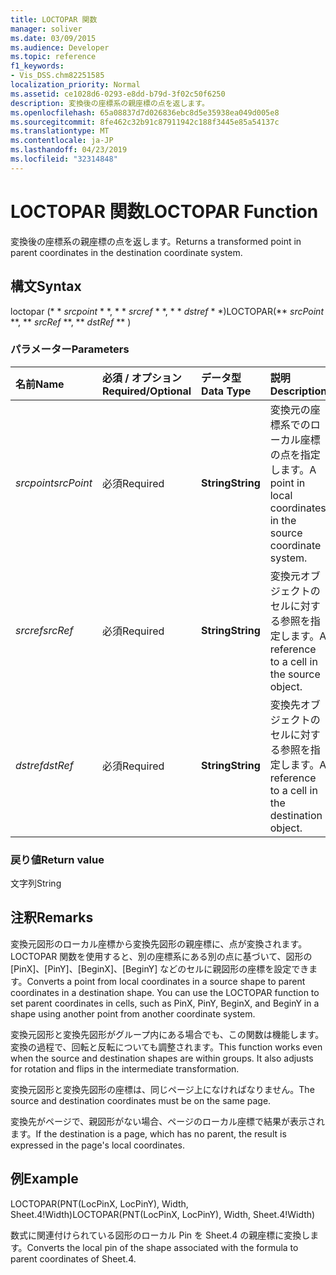 ```yaml
---
title: LOCTOPAR 関数
manager: soliver
ms.date: 03/09/2015
ms.audience: Developer
ms.topic: reference
f1_keywords:
- Vis_DSS.chm82251585
localization_priority: Normal
ms.assetid: ce1028d6-0293-e8dd-b79d-3f02c50f6250
description: 変換後の座標系の親座標の点を返します。
ms.openlocfilehash: 65a08837d7d026836ebc8d5e35938ea049d005e8
ms.sourcegitcommit: 8fe462c32b91c87911942c188f3445e85a54137c
ms.translationtype: MT
ms.contentlocale: ja-JP
ms.lasthandoff: 04/23/2019
ms.locfileid: "32314848"
---
```

# <a name="loctopar-function"></a><span data-ttu-id="4a5fe-103">LOCTOPAR 関数</span><span class="sxs-lookup"><span data-stu-id="4a5fe-103">LOCTOPAR Function</span></span>

<span data-ttu-id="4a5fe-104">変換後の座標系の親座標の点を返します。</span><span class="sxs-lookup"><span data-stu-id="4a5fe-104">Returns a transformed point in parent coordinates in the destination coordinate system.</span></span>
  
## <a name="syntax"></a><span data-ttu-id="4a5fe-105">構文</span><span class="sxs-lookup"><span data-stu-id="4a5fe-105">Syntax</span></span>

<span data-ttu-id="4a5fe-106">loctopar (\* \* *srcpoint* \* \*, \* \* *srcref* \* \*, \* \* *dstref* \* \*)</span><span class="sxs-lookup"><span data-stu-id="4a5fe-106">LOCTOPAR(\*\* *srcPoint* \*\*, \*\* *srcRef* \*\*, \*\* *dstRef* \*\* )</span></span> 
  
### <a name="parameters"></a><span data-ttu-id="4a5fe-107">パラメーター</span><span class="sxs-lookup"><span data-stu-id="4a5fe-107">Parameters</span></span>

|<span data-ttu-id="4a5fe-108">**名前**</span><span class="sxs-lookup"><span data-stu-id="4a5fe-108">**Name**</span></span>|<span data-ttu-id="4a5fe-109">**必須 / オプション**</span><span class="sxs-lookup"><span data-stu-id="4a5fe-109">**Required/Optional**</span></span>|<span data-ttu-id="4a5fe-110">**データ型**</span><span class="sxs-lookup"><span data-stu-id="4a5fe-110">**Data Type**</span></span>|<span data-ttu-id="4a5fe-111">**説明**</span><span class="sxs-lookup"><span data-stu-id="4a5fe-111">**Description**</span></span>|
|:-----|:-----|:-----|:-----|
| <span data-ttu-id="4a5fe-112">_srcpoint_</span><span class="sxs-lookup"><span data-stu-id="4a5fe-112">_srcPoint_</span></span> <br/> |<span data-ttu-id="4a5fe-113">必須</span><span class="sxs-lookup"><span data-stu-id="4a5fe-113">Required</span></span>  <br/> |<span data-ttu-id="4a5fe-114">**String**</span><span class="sxs-lookup"><span data-stu-id="4a5fe-114">**String**</span></span> <br/> | <span data-ttu-id="4a5fe-115">変換元の座標系でのローカル座標の点を指定します。</span><span class="sxs-lookup"><span data-stu-id="4a5fe-115">A point in local coordinates in the source coordinate system.</span></span>  <br/> |
| <span data-ttu-id="4a5fe-116">_srcref_</span><span class="sxs-lookup"><span data-stu-id="4a5fe-116">_srcRef_</span></span> <br/> |<span data-ttu-id="4a5fe-117">必須</span><span class="sxs-lookup"><span data-stu-id="4a5fe-117">Required</span></span>  <br/> |<span data-ttu-id="4a5fe-118">**String**</span><span class="sxs-lookup"><span data-stu-id="4a5fe-118">**String**</span></span> <br/> | <span data-ttu-id="4a5fe-119">変換元オブジェクトのセルに対する参照を指定します。</span><span class="sxs-lookup"><span data-stu-id="4a5fe-119">A reference to a cell in the source object.</span></span>  <br/> |
| <span data-ttu-id="4a5fe-120">_dstref_</span><span class="sxs-lookup"><span data-stu-id="4a5fe-120">_dstRef_</span></span> <br/> |<span data-ttu-id="4a5fe-121">必須</span><span class="sxs-lookup"><span data-stu-id="4a5fe-121">Required</span></span>  <br/> |<span data-ttu-id="4a5fe-122">**String**</span><span class="sxs-lookup"><span data-stu-id="4a5fe-122">**String**</span></span> <br/> | <span data-ttu-id="4a5fe-123">変換先オブジェクトのセルに対する参照を指定します。</span><span class="sxs-lookup"><span data-stu-id="4a5fe-123">A reference to a cell in the destination object.</span></span>  <br/> |
   
### <a name="return-value"></a><span data-ttu-id="4a5fe-124">戻り値</span><span class="sxs-lookup"><span data-stu-id="4a5fe-124">Return value</span></span>

<span data-ttu-id="4a5fe-125">文字列</span><span class="sxs-lookup"><span data-stu-id="4a5fe-125">String</span></span>
  
## <a name="remarks"></a><span data-ttu-id="4a5fe-126">注釈</span><span class="sxs-lookup"><span data-stu-id="4a5fe-126">Remarks</span></span>

<span data-ttu-id="4a5fe-p101">変換元図形のローカル座標から変換先図形の親座標に、点が変換されます。LOCTOPAR 関数を使用すると、別の座標系にある別の点に基づいて、図形の [PinX]、[PinY]、[BeginX]、[BeginY] などのセルに親図形の座標を設定できます。</span><span class="sxs-lookup"><span data-stu-id="4a5fe-p101">Converts a point from local coordinates in a source shape to parent coordinates in a destination shape. You can use the LOCTOPAR function to set parent coordinates in cells, such as PinX, PinY, BeginX, and BeginY in a shape using another point from another coordinate system.</span></span> 
  
<span data-ttu-id="4a5fe-p102">変換元図形と変換先図形がグループ内にある場合でも、この関数は機能します。変換の過程で、回転と反転についても調整されます。</span><span class="sxs-lookup"><span data-stu-id="4a5fe-p102">This function works even when the source and destination shapes are within groups. It also adjusts for rotation and flips in the intermediate transformation.</span></span> 
  
<span data-ttu-id="4a5fe-131">変換元図形と変換先図形の座標は、同じページ上になければなりません。</span><span class="sxs-lookup"><span data-stu-id="4a5fe-131">The source and destination coordinates must be on the same page.</span></span> 
  
<span data-ttu-id="4a5fe-132">変換先がページで、親図形がない場合、ページのローカル座標で結果が表示されます。</span><span class="sxs-lookup"><span data-stu-id="4a5fe-132">If the destination is a page, which has no parent, the result is expressed in the page's local coordinates.</span></span> 
  
## <a name="example"></a><span data-ttu-id="4a5fe-133">例</span><span class="sxs-lookup"><span data-stu-id="4a5fe-133">Example</span></span>

<span data-ttu-id="4a5fe-134">LOCTOPAR(PNT(LocPinX, LocPinY), Width, Sheet.4!Width)</span><span class="sxs-lookup"><span data-stu-id="4a5fe-134">LOCTOPAR(PNT(LocPinX, LocPinY), Width, Sheet.4!Width)</span></span> 
  
<span data-ttu-id="4a5fe-135">数式に関連付けられている図形のローカル Pin を Sheet.4 の親座標に変換します。</span><span class="sxs-lookup"><span data-stu-id="4a5fe-135">Converts the local pin of the shape associated with the formula to parent coordinates of Sheet.4.</span></span> 
  

